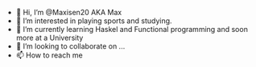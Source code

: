 - 👋 Hi, I’m @Maxisen20 AKA Max
- 👀 I’m interested in playing sports and studying.
- 🌱 I’m currently learning Haskel and Functional programming and soon more at a University
- 💞️ I’m looking to collaborate on ...
- 📫 How to reach me

<!---
Maxisen20/Maxisen20 is a ✨ special ✨ repository because its `README.md` (this file) appears on your GitHub profile.
You can click the Preview link to take a look at your changes.
--->
